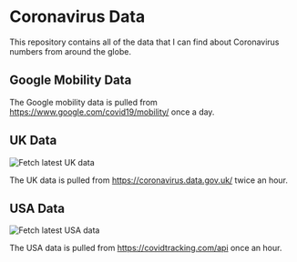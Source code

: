 # Coronavirus Data

This repository contains all of the data that I can find about Coronavirus numbers from around the globe.

## Google Mobility Data

The Google mobility data is pulled from https://www.google.com/covid19/mobility/ once a day.

## UK Data
![Fetch latest UK data](https://github.com/rvaughan/coronavirus-data/workflows/Fetch%20latest%20UK%20data/badge.svg)

The UK data is pulled from https://coronavirus.data.gov.uk/ twice an hour.

## USA Data
![Fetch latest USA data](https://github.com/rvaughan/coronavirus-data/workflows/Fetch%20latest%20USA%20data/badge.svg)

The USA data is pulled from https://covidtracking.com/api once an hour.
